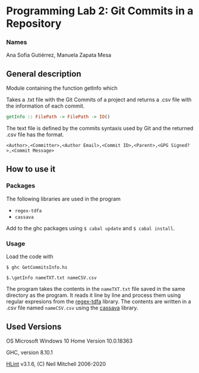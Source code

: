 # Programming Lab 2: Git Commits in a Repository
### Names
Ana Sofia Gutiérrez, Manuela Zapata Mesa
## General description
Module containing the function getInfo which

Takes a .txt file with the Git Commits of a project and returns
a .csv file with the information of each commit.

```haskell
getInfo :: FilePath -> FilePath -> IO()
```
The text file is defined by the commits syntaxis used by Git and the
returned .csv file has the format.

`<Author>,<Committer>,<Author Email>,<Commit ID>,<Parent>,<GPG Signed?>,<Commit Message>`

## How to use it
### Packages
The following libraries are used in the program
* `regex-tdfa`
* `cassava`

Add to the ghc packages using `$ cabal update` 
and `$ cabal install`.

### Usage
Load the code with

`$ ghc GetCommitsInfo.hs`
  
`$.\getInfo nameTXT.txt nameCSV.csv`
  

The program takes the contents in the `nameTXT.txt` file saved in the same 
directory as the program. It reads it line by line and 
process them using regular expresions from the 
[regex-tdfa](http://hackage.haskell.org/package/regex-tdfa) library.
The contents are written in a .csv file named `nameCSV.csv` using the 
[cassava](https://hackage.haskell.org/package/cassava) library.

## Used Versions
OS Microsoft Windows 10 Home Version 10.0.18363

GHC, version 8.10.1

[HLint](https://hackage.haskell.org/package/hlint) v3.1.6, 
(C) Neil Mitchell 2006-2020
